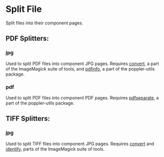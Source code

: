 # Split File

Split files into their component pages.

## PDF Splitters:

### jpg

Used to split PDF files into component JPG pages. Requires [convert](https://linux.die.net/man/1/convert),
a part of the ImageMagick suite of tools, and [pdfinfo](https://linux.die.net/man/1/pdfinfo),
a part of the poppler-utils package.

### pdf

Used to split PDF files into component PDF pages. Requires [pdfseparate](https://www.mankier.com/1/pdfseparate),
a part of the poppler-utils package.

## TIFF Splitters:

### jpg

Used to split TIFF files into component JPG pages. Requires [convert](https://linux.die.net/man/1/convert)
and [identify](https://linux.die.net/man/1/identify), parts of the ImageMagick
suite of tools.

